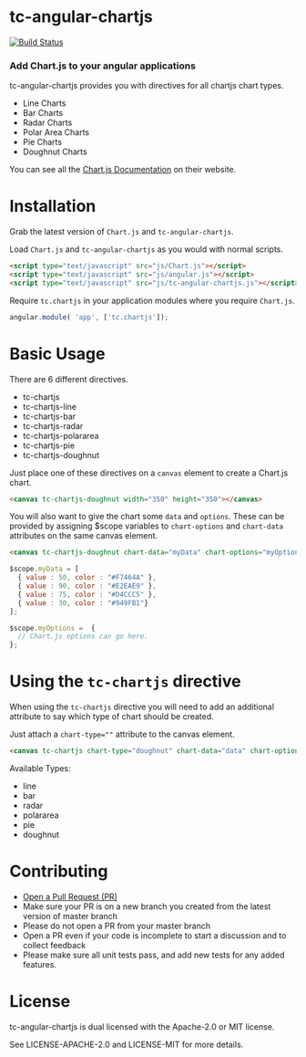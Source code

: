 tc-angular-chartjs
==================

[![Build Status](https://travis-ci.org/carlcraig/tc-angular-chartjs.png)](https://travis-ci.org/carlcraig/tc-angular-chartjs)

### Add Chart.js to your angular applications

tc-angular-chartjs provides you with directives for all chartjs chart types.

- Line Charts
- Bar Charts
- Radar Charts
- Polar Area Charts
- Pie Charts
- Doughnut Charts

You can see all the [Chart.js Documentation](http://www.chartjs.org/docs/) on their website.

Installation
============

Grab the latest version of `Chart.js` and `tc-angular-chartjs`.

Load `Chart.js` and `tc-angular-chartjs` as you would with normal scripts.

```html
<script type="text/javascript" src="js/Chart.js"></script>
<script type="text/javascript" src="js/angular.js"></script>
<script type="text/javascript" src="js/tc-angular-chartjs.js"></script>
```

Require `tc.chartjs` in your application modules where you require `Chart.js`.

```javascript
angular.module( 'app', ['tc.chartjs']);
```

Basic Usage
===========

There are 6 different directives.

- tc-chartjs
- tc-chartjs-line
- tc-chartjs-bar
- tc-chartjs-radar
- tc-chartjs-polararea
- tc-chartjs-pie
- tc-chartjs-doughnut

Just place one of these directives on a `canvas` element to create a Chart.js chart.

```html
<canvas tc-chartjs-doughnut width="350" height="350"></canvas>
```

You will also want to give the chart some `data` and `options`. These can be provided
by assigning $scope variables to `chart-options` and `chart-data` attributes on the same canvas element.

```html
<canvas tc-chartjs-doughnut chart-data="myData" chart-options="myOptions" width="350" height="350"></canvas>
```
```javascript
$scope.myData = [
  { value : 50, color : "#F7464A" },
  { value : 90, color : "#E2EAE9" },
  { value : 75, color : "#D4CCC5" },
  { value : 30, color : "#949FB1"}
];

$scope.myOptions =  {
  // Chart.js options can go here.
};
```

Using the `tc-chartjs` directive
================================

When using the `tc-chartjs` directive you will need to add an additional attribute to
say which type of chart should be created.

Just attach a `chart-type=""` attribute to the canvas element.

```html
<canvas tc-chartjs chart-type="doughnut" chart-data="data" chart-options="options" width="350" height="350"></canvas>
```

Available Types:

- line
- bar
- radar
- polararea
- pie
- doughnut


Contributing
============

- [Open a Pull Request (PR)](https://github.com/carlcraig/tc-angular-chartjs/pull/new/master)
- Make sure your PR is on a new branch you created from the latest version of master branch
- Please do not open a PR from your master branch
- Open a PR even if your code is incomplete to start a discussion and to collect feedback
- Please make sure all unit tests pass, and add new tests for any added features.


License
=======

tc-angular-chartjs is dual licensed with the Apache-2.0 or MIT license.

See LICENSE-APACHE-2.0 and LICENSE-MIT for more details.

